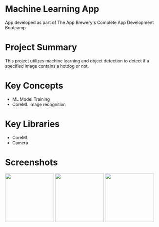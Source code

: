 # Machine Learning App
App developed as part of The App Brewery's Complete App Development Bootcamp.

# Project Summary
This project utilizes machine learning and object detection to detect if a specified image contains a hotdog or not.

# Key Concepts
- ML Model Training
- CoreML image recognition

# Key Libraries
- CoreML
- Camera

# Screenshots
<p float="left">
  <img src="https://github.com/user-attachments/assets/79097074-54b9-4e4c-9be7-bfc19ae0b694" width="160" /> 
  <img src="https://github.com/user-attachments/assets/2759c35d-9bbb-42a8-b346-bd1fe7b867d5" width="160" /> 
  <img src="https://github.com/user-attachments/assets/fe894f4a-73e9-4935-a178-df314755efba" width="160" /> 
</p>
